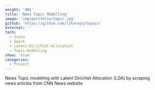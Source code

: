 ```yaml
---
weight: '401'
title: 'News Topic Modelling'
image: 'img/portfolio/topic.jpg'
github: 'https://github.com/likarajo/topics'
external: ''
tech:
  - Scala
  - Spark
  - Latent-Dirichlet-Allocation
  - Topic-modelling
show: 'true'
categories:
  - Project
---
```


News Topic modelling with Latent Dirichlet Allocation (LDA) by scraping news articles from CNN News website